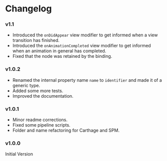 # Changelog

### v1.1

- Introduced the `onDidAppear` view modifier to get informed when a view transition has finished.
- Introduced the `onAnimationCompleted` view modifier to get informed when an animation in general has completed.
- Fixed that the node was retained by the binding.

### v1.0.2

- Renamed the internal property name `name` to `identifier` and made it of a generic type.
- Added some more tests.
- Improved the documentation.

### v1.0.1

- Minor readme corrections.
- Fixed some pipeline scripts.
- Folder and name refactoring for Carthage and SPM.

### v1.0.0

Initial Version